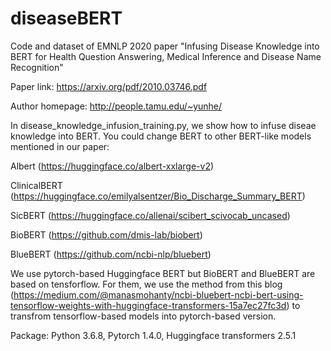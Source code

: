 # diseaseBERT
Code and dataset of EMNLP 2020 paper "Infusing Disease Knowledge into BERT for Health Question Answering, Medical Inference and Disease Name Recognition"

Paper link: https://arxiv.org/pdf/2010.03746.pdf

Author homepage: http://people.tamu.edu/~yunhe/

In disease_knowledge_infusion_training.py, we show how to infuse diseae knowledge into BERT.
You could change BERT to other BERT-like models mentioned in our paper: 

Albert (https://huggingface.co/albert-xxlarge-v2)

ClinicalBERT (https://huggingface.co/emilyalsentzer/Bio_Discharge_Summary_BERT)

SicBERT (https://huggingface.co/allenai/scibert_scivocab_uncased)

BioBERT (https://github.com/dmis-lab/biobert)

BlueBERT (https://github.com/ncbi-nlp/bluebert)

We use pytorch-based Huggingface BERT but BioBERT and BlueBERT are based on tensforflow. For them, we use the method from this blog (https://medium.com/@manasmohanty/ncbi-bluebert-ncbi-bert-using-tensorflow-weights-with-huggingface-transformers-15a7ec27fc3d) to transfrom tensorflow-based models into pytorch-based version.

Package:
Python 3.6.8, Pytorch 1.4.0, Huggingface transformers 2.5.1
